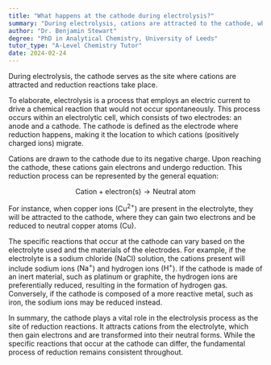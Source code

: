 ```yaml
---
title: "What happens at the cathode during electrolysis?"
summary: "During electrolysis, cations are attracted to the cathode, where reduction reactions take place, facilitating the conversion of ions into neutral atoms or molecules."
author: "Dr. Benjamin Stewart"
degree: "PhD in Analytical Chemistry, University of Leeds"
tutor_type: "A-Level Chemistry Tutor"
date: 2024-02-24
---
```


During electrolysis, the cathode serves as the site where cations are attracted and reduction reactions take place.

To elaborate, electrolysis is a process that employs an electric current to drive a chemical reaction that would not occur spontaneously. This process occurs within an electrolytic cell, which consists of two electrodes: an anode and a cathode. The cathode is defined as the electrode where reduction happens, making it the location to which cations (positively charged ions) migrate.

Cations are drawn to the cathode due to its negative charge. Upon reaching the cathode, these cations gain electrons and undergo reduction. This reduction process can be represented by the general equation:

$$
\text{Cation} + \text{electron(s)} \rightarrow \text{Neutral atom}
$$

For instance, when copper ions ($\text{Cu}^{2+}$) are present in the electrolyte, they will be attracted to the cathode, where they can gain two electrons and be reduced to neutral copper atoms ($\text{Cu}$).

The specific reactions that occur at the cathode can vary based on the electrolyte used and the materials of the electrodes. For example, if the electrolyte is a sodium chloride ($\text{NaCl}$) solution, the cations present will include sodium ions ($\text{Na}^+$) and hydrogen ions ($\text{H}^+$). If the cathode is made of an inert material, such as platinum or graphite, the hydrogen ions are preferentially reduced, resulting in the formation of hydrogen gas. Conversely, if the cathode is composed of a more reactive metal, such as iron, the sodium ions may be reduced instead.

In summary, the cathode plays a vital role in the electrolysis process as the site of reduction reactions. It attracts cations from the electrolyte, which then gain electrons and are transformed into their neutral forms. While the specific reactions that occur at the cathode can differ, the fundamental process of reduction remains consistent throughout.
    